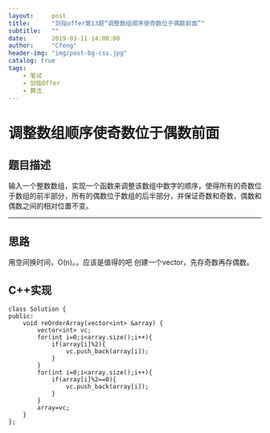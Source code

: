 ```yaml
---
layout:     post
title:      "剑指offer第13题“调整数组顺序使奇数位于偶数前面”"
subtitle:   ""
date:       2019-03-11 14:00:00
author:     "Cfeng"
header-img: "img/post-bg-css.jpg"
catalog: true
tags:
    - 笔试
    - 剑指Offer
    - 算法
---
```

# 调整数组顺序使奇数位于偶数前面
## 题目描述
输入一个整数数组，实现一个函数来调整该数组中数字的顺序，使得所有的奇数位于数组的前半部分，所有的偶数位于数组的后半部分，并保证奇数和奇数，偶数和偶数之间的相对位置不变。
***
## 思路
用空间换时间，O(n)。。应该是值得的吧
创建一个vector，先存奇数再存偶数。

## C++实现
```
class Solution {
public:
    void reOrderArray(vector<int> &array) {
        vector<int> vc;
        for(int i=0;i<array.size();i++){
            if(array[i]%2){
                vc.push_back(array[i]);
            }
        }
        for(int i=0;i<array.size();i++){
            if(array[i]%2==0){
                vc.push_back(array[i]);
            }
        }
        array=vc;
    }
};
```

